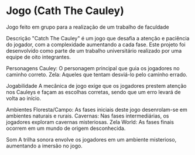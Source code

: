 # Jogo (Cath The Cauley)
 Jogo feito em grupo para a realização de um trabalho de faculdade



Descrição
"Catch The Cauley" é um jogo que desafia a atenção e paciência do jogador, com a complexidade aumentando a cada fase. Este projeto foi desenvolvido como parte de um trabalho universitário realizado por uma equipe de oito integrantes.

Personagens
Cauley: O personagem principal que guia os jogadores no caminho correto.
Zela: Aqueles que tentam desviá-lo pelo caminho errado.

Jogabilidade
A mecânica de jogo exige que os jogadores prestem atenção nos Cauleys e façam as escolhas corretas, sendo que um erro levará de volta ao início.

Ambientes
Floresta/Campo: As fases iniciais deste jogo desenrolam-se em ambientes naturais e rurais.
Cavernas: Nas fases intermediárias, os jogadores exploram cavernas misteriosas.
Zela World: As fases finais ocorrem em um mundo de origem desconhecida.

Som
A trilha sonora envolve os jogadores em um ambiente misterioso, aumentando a imersão no jogo.
